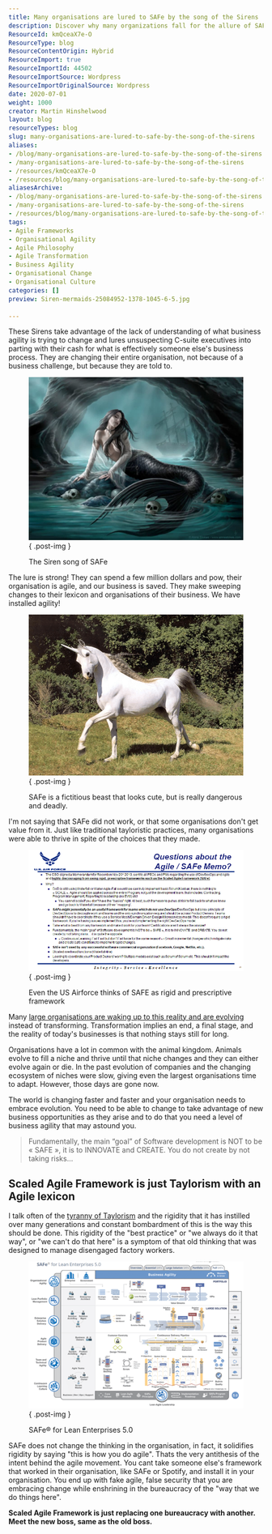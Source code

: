 ```yaml
---
title: Many organisations are lured to SAFe by the song of the Sirens
description: Discover why many organizations fall for the allure of SAFe, risking true agility for a rigid framework. Learn to embrace evolution over imitation.
ResourceId: kmQceaX7e-O
ResourceType: blog
ResourceContentOrigin: Hybrid
ResourceImport: true
ResourceImportId: 44502
ResourceImportSource: Wordpress
ResourceImportOriginalSource: Wordpress
date: 2020-07-01
weight: 1000
creator: Martin Hinshelwood
layout: blog
resourceTypes: blog
slug: many-organisations-are-lured-to-safe-by-the-song-of-the-sirens
aliases:
- /blog/many-organisations-are-lured-to-safe-by-the-song-of-the-sirens
- /many-organisations-are-lured-to-safe-by-the-song-of-the-sirens
- /resources/kmQceaX7e-O
- /resources/blog/many-organisations-are-lured-to-safe-by-the-song-of-the-sirens
aliasesArchive:
- /blog/many-organisations-are-lured-to-safe-by-the-song-of-the-sirens
- /many-organisations-are-lured-to-safe-by-the-song-of-the-sirens
- /resources/blog/many-organisations-are-lured-to-safe-by-the-song-of-the-sirens
tags:
- Agile Frameworks
- Organisational Agility
- Agile Philosophy
- Agile Transformation
- Business Agility
- Organisational Change
- Organisational Culture
categories: []
preview: Siren-mermaids-25084952-1378-1045-6-5.jpg

---
```

These Sirens take advantage of the lack of understanding of what business agility is trying to change and lures unsuspecting C-suite executives into parting with their cash for what is effectively someone else's business process. They are changing their entire organisation, not because of a business challenge, but because they are told to.

<figure>

![](images/Siren-mermaids-25084952-1378-1045-949x720-5-6.jpg)
{ .post-img }

<figcaption>

The Siren song of SAFe

</figcaption>

</figure>

The lure is strong! They can spend a few million dollars and pow, their organisation is agile, and our business is saved. They make sweeping changes to their lexicon and organisations of their business. We have installed agility!

<figure>

![](images/image-27-2-2.png)
{ .post-img }

<figcaption>

SAFe is a fictitious beast that looks cute, but is really dangerous and deadly.

</figcaption>

</figure>

I'm not saying that SAFe did not work, or that some organisations don't get value from it. Just like traditional tayloristic practices, many organisations were able to thrive in spite of the choices that they made.

<figure>

![](images/image-26-1-1.png)
{ .post-img }

<figcaption>

Even the US Airforce thinks of SAFE as rigid and prescriptive framework

</figcaption>

</figure>

Many [large organisations are waking up to this reality and are evolving](https://nkdagility.com/blog/live-webcast-the-tyranny-of-taylorism-and-how-to-detect-agile-bs/) instead of transforming. Transformation implies an end, a final stage, and the reality of today's businesses is that nothing stays still for long.

Organisations have a lot in common with the animal kingdom. Animals evolve to fill a niche and thrive until that niche changes and they can either evolve again or die. In the past evolution of companies and the changing ecosystem of niches were slow, giving even the largest organisations time to adapt. However, those days are gone now.

The world is changing faster and faster and your organisation needs to embrace evolution. You need to be able to change to take advantage of new business opportunities as they arise and to do that you need a level of business agility that may astound you.

> Fundamentally, the main “goal” of Software development is NOT to be « SAFE », it is to INNOVATE and CREATE. You do not create by not taking risks…

## Scaled Agile Framework is just Taylorism with an Agile lexicon

I talk often of the [tyranny of Taylorism](https://nkdagility.com/blog/live-webcast-the-tyranny-of-taylorism-and-how-to-detect-agile-bs/) and the rigidity that it has instilled over many generations and constant bombardment of this is the way this should be done. This rigidity of the "best practice" or "we always do it that way", or "we can't do that here" is a symptom of that old thinking that was designed to manage disengaged factory workers.

<figure>

![](images/image-28-1052x720-3-3.png)
{ .post-img }

<figcaption>

SAFe® for Lean Enterprises 5.0

</figcaption>

</figure>

SAFe does not change the thinking in the organisation, in fact, it solidifies rigidity by saying "this is how you do agile". Thats the very antithesis of the intent behind the agile movement. You cant take someone else's framework that worked in their organisation, like SAFe or Spotify, and install it in your organisation. You end up with fake agile, false security that you are embracing change while enshrining in the bureaucracy of the "way that we do things here".

**Scaled Agile Framework is just replacing one bureaucracy with another. Meet the new boss, same as the old boss.**
